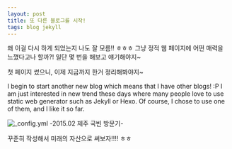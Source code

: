 ```yaml
---
layout: post
title: 또 다른 블로그를 시작!
tags: blog jekyll
---
```


왜 이걸 다시 하게 되었는지 나도 잘 모름!! ㅎㅎㅎ
그냥 정적 웹 페이지에 어떤 매력을 느꼈다고나 할까?!
일단 몇 번을 해보고 얘기해야지~

첫 페이지 썼으니, 이제 지금까지 한거 정리해봐야지~

I begin to start another new blog which means that I have other blogs! :P I am just interested in new trend these days where many people love to use static web generator such as Jekyll or Hexo. Of course, I chose to use one of them, and I like it so far.

![_config.yml](http://goo.gl/F0avS7)
-2015.02 제주 국빈 방문기-

꾸준히 작성해서 미래의 자산으로 써보자!!!! ㅎㅎ
